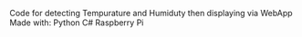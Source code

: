 Code for detecting Tempurature and Humiduty then displaying via WebApp
Made with:
Python
C#
Raspberry Pi
